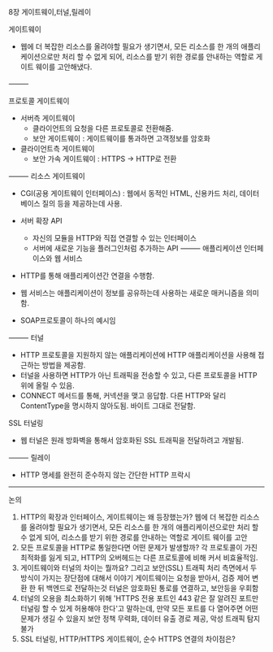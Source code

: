 8장 게이트웨이,터널,릴레이

게이트웨이

* 웹에 더 복잡한 리소스를 올려야할 필요가 생기면서, 모든 리소스를 한 개의 애플리케이션으로만 처리 할 수 없게 되어, 리소스를 받기 위한 경로를 안내하는 역할로 게이트 웨이를 고안해냈다. 
  
⸻

프로토콜 게이트웨이

* 서버측 게이트웨이
    * 클라이언트의 요청을 다른 프로토콜로 전환해줌.
    * 보안 게이트웨이 : 게이트웨이를 통과하면 고객정보를 암호화
* 클라이언트측 게이트웨이
    * 보안 가속 게이트웨이 : HTTPS -> HTTP로 전환

⸻
리소스 게이트웨이

* CGI(공용 게이트웨이 인터페이스) : 웹에서 동적인 HTML, 신용카드 처리, 데이터베이스 질의 등을 제공하는데 사용.
* 서버 확장 API
  * 자신의 모듈을 HTTP와 직접 연결할 수 있는 인터페이스
  * 서버에 새로운 기능을 플러그인처럼 추가하는 API
⸻
애플리케이션 인터페이스와 웹 서비스

* HTTP를 통해 애플리케이션간 연결을 수행함.
* 웹 서비스는 애플리케이션이 정보를 공유하는데 사용하는 새로운 매커니즘을 의미함.
* SOAP프로토콜이 하나의 예시임

⸻
터널

* HTTP 프로토콜을 지원하지 않는 애플리케이션에 HTTP 애플리케이션을 사용해 접근하는 방법을 제공함.
* 터널을 사용하면 HTTP가 아닌 트래픽을 전송할 수 있고, 다른 프로토콜을 HTTP 위에 올릴 수 있음.
* CONNECT 메서드를 통해, 커넥션을 맺고 응답함. 다른 HTTP와 달리 ContentType을 명시하지 않아도됨. 바이트 그대로 전달함.

SSL 터널링

* 웹 터널은 원래 방화벽을 통해서 암호화된 SSL 트래픽을 전달하려고 개발됨.

⸻
릴레이

* HTTP 명세를 완전히 준수하지 않는 간단한 HTTP 프락시

---
논의

1. HTTP의 확장과 인터페이스, 게이트웨이는 왜 등장했는가?
   웹에 더 복잡한 리소스를 올려야할 필요가 생기면서, 모든 리소스를 한 개의 애플리케이션으로만 처리 할 수 없게 되어, 리소스를 받기 위한 경로를 안내하는 역할로 게이트 웨이를 고안
2. 모든 프로토콜을 HTTP로 통일한다면 어떤 문제가 발생할까?
   각 프로토콜이 가진 최적화를 잃게 되고, HTTP의 오버헤드는 다른 프로토콜에 비해 커서 비효율적임.
3. 게이트웨이와 터널의 차이는 뭘까요? 그리고 보안(SSL) 트래픽 처리 측면에서 두 방식이 가지는 장단점에 대해서 이야기
   게이트웨이는 요청을 받아서, 검증 제어 변환 한 뒤 백엔드로 전달하는것
   터널은 암호화된 통로를 연결하고, 보안등을 우회함
4. 터널의 오용을 최소화하기 위해 'HTTPS 전용 포트인 443 같은 잘 알려진 포트만 터널링 할 수 있게 허용해야 한다'고 말하는데, 만약 모든 포트를 다 열어주면 어떤 문제가 생길 수 있을지
   보안 정책 무력화, 데이터 유출 경로 제공, 악성 트래픽 탐지 불가
5. SSL 터널링, HTTP/HTTPS 게이트웨이, 순수 HTTPS 연결의 차이점은?
   